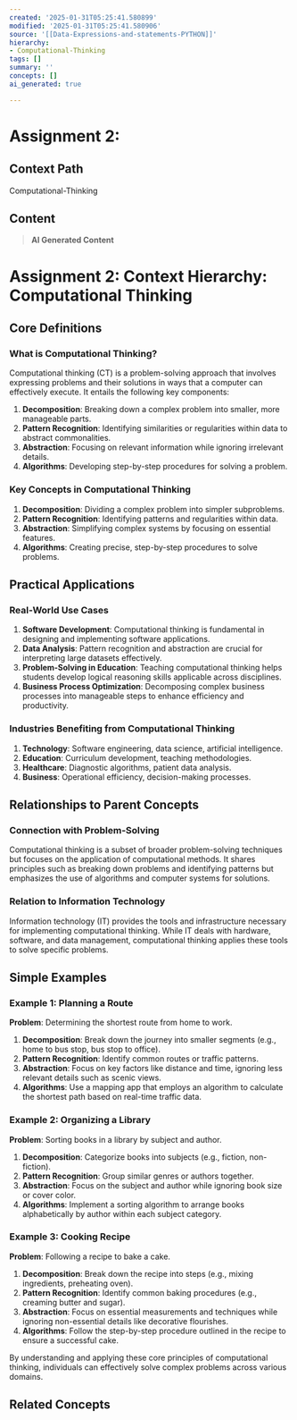 ```yaml
---
created: '2025-01-31T05:25:41.580899'
modified: '2025-01-31T05:25:41.580906'
source: '[[Data-Expressions-and-statements-PYTHON]]'
hierarchy:
- Computational-Thinking
tags: []
summary: ''
concepts: []
ai_generated: true

---
```


# Assignment 2:

## Context Path
Computational-Thinking

## Content
> **AI Generated Content**
 # Assignment 2: Context Hierarchy: Computational Thinking

## Core Definitions

### What is Computational Thinking?

Computational thinking (CT) is a problem-solving approach that involves expressing problems and their solutions in ways that a computer can effectively execute. It entails the following key components:

1. **Decomposition**: Breaking down a complex problem into smaller, more manageable parts.
2. **Pattern Recognition**: Identifying similarities or regularities within data to abstract commonalities.
3. **Abstraction**: Focusing on relevant information while ignoring irrelevant details.
4. **Algorithms**: Developing step-by-step procedures for solving a problem.

### Key Concepts in Computational Thinking

1. **Decomposition**: Dividing a complex problem into simpler subproblems.
2. **Pattern Recognition**: Identifying patterns and regularities within data.
3. **Abstraction**: Simplifying complex systems by focusing on essential features.
4. **Algorithms**: Creating precise, step-by-step procedures to solve problems.

## Practical Applications

### Real-World Use Cases

1. **Software Development**: Computational thinking is fundamental in designing and implementing software applications.
2. **Data Analysis**: Pattern recognition and abstraction are crucial for interpreting large datasets effectively.
3. **Problem-Solving in Education**: Teaching computational thinking helps students develop logical reasoning skills applicable across disciplines.
4. **Business Process Optimization**: Decomposing complex business processes into manageable steps to enhance efficiency and productivity.

### Industries Benefiting from Computational Thinking

1. **Technology**: Software engineering, data science, artificial intelligence.
2. **Education**: Curriculum development, teaching methodologies.
3. **Healthcare**: Diagnostic algorithms, patient data analysis.
4. **Business**: Operational efficiency, decision-making processes.

## Relationships to Parent Concepts

### Connection with Problem-Solving

Computational thinking is a subset of broader problem-solving techniques but focuses on the application of computational methods. It shares principles such as breaking down problems and identifying patterns but emphasizes the use of algorithms and computer systems for solutions.

### Relation to Information Technology

Information technology (IT) provides the tools and infrastructure necessary for implementing computational thinking. While IT deals with hardware, software, and data management, computational thinking applies these tools to solve specific problems.

## Simple Examples

### Example 1: Planning a Route

**Problem**: Determining the shortest route from home to work.

1. **Decomposition**: Break down the journey into smaller segments (e.g., home to bus stop, bus stop to office).
2. **Pattern Recognition**: Identify common routes or traffic patterns.
3. **Abstraction**: Focus on key factors like distance and time, ignoring less relevant details such as scenic views.
4. **Algorithms**: Use a mapping app that employs an algorithm to calculate the shortest path based on real-time traffic data.

### Example 2: Organizing a Library

**Problem**: Sorting books in a library by subject and author.

1. **Decomposition**: Categorize books into subjects (e.g., fiction, non-fiction).
2. **Pattern Recognition**: Group similar genres or authors together.
3. **Abstraction**: Focus on the subject and author while ignoring book size or cover color.
4. **Algorithms**: Implement a sorting algorithm to arrange books alphabetically by author within each subject category.

### Example 3: Cooking Recipe

**Problem**: Following a recipe to bake a cake.

1. **Decomposition**: Break down the recipe into steps (e.g., mixing ingredients, preheating oven).
2. **Pattern Recognition**: Identify common baking procedures (e.g., creaming butter and sugar).
3. **Abstraction**: Focus on essential measurements and techniques while ignoring non-essential details like decorative flourishes.
4. **Algorithms**: Follow the step-by-step procedure outlined in the recipe to ensure a successful cake.

By understanding and applying these core principles of computational thinking, individuals can effectively solve complex problems across various domains.

## Related Concepts
